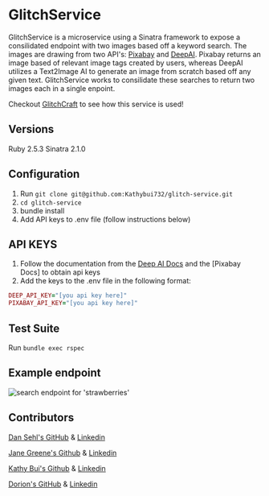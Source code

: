 # GlitchService

GlitchService is a microservice using a Sinatra framework to expose a consilidated endpoint with two images based off a keyword search. The images are drawing from two API's: [Pixabay](https://pixabay.com/) and [DeepAI](https://deepai.org/machine-learning-model/text2img). Pixabay returns an image based of relevant image tags created by users, whereas DeepAI utilizes a Text2Image AI to generate an image from scratch based off any given text. GlitchService works to consilidate these searches to return two images each in a single enpoint.

Checkout [GlitchCraft](https://glitch-craft.herokuapp.com/) to see how this service is used!

## Versions
Ruby 2.5.3
Sinatra 2.1.0

## Configuration
1. Run `git clone git@github.com:Kathybui732/glitch-service.git`
2. `cd glitch-service`
3. bundle install
4. Add API keys to .env file (follow instructions below)

## API KEYS
1. Follow the documentation from the [Deep AI Docs](https://deepai.org/api-docs) and the [Pixabay Docs] to obtain api keys
2. Add the keys to the .env file in the following format:
```ruby
DEEP_API_KEY="[you api key here]"
PIXABAY_API_KEY="[you api key here]"
```

## Test Suite
Run `bundle exec rspec`

## Example endpoint
![search endpoint for 'strawberries'](https://i.imgur.com/AtpsQGf.png)

## Contributors
[Dan Sehl's GitHub](https://github.com/dtsehl) &
[Linkedin](https://www.linkedin.com/in/danielsehl)

[Jane Greene's Github](https://github.com/janegreene) &
[Linkedin](https://www.linkedin.com/in/jane-greene-mba/)

[Kathy Bui's Github](https://github.com/Kathybui732) &
[Linkedin](https://www.linkedin.com/in/kathy-bui-87a27a1ab/)

[Dorion's GitHub]() &
[Linkedin]()
